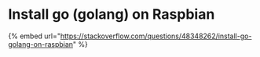 # Install go \(golang\) on Raspbian

{% embed url="https://stackoverflow.com/questions/48348262/install-go-golang-on-raspbian" %}




